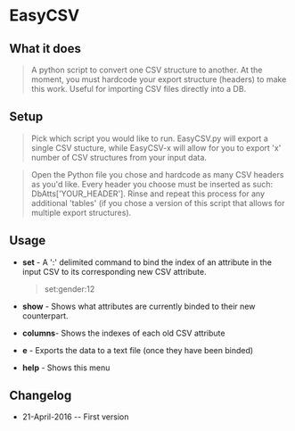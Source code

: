 # EasyCSV


## What it does


> A python script to convert one CSV structure to another. At the moment, you must hardcode your export structure (headers) to make this work. Useful for importing CSV files directly into a DB.

## Setup

> Pick which script you would like to run. EasyCSV.py will export a single CSV stucture, while EasyCSV-x will allow for you to export 'x' number of CSV structures from your input data. 

> Open the Python file you chose and hardcode as many CSV headers as you'd like. Every header you choose must be inserted as such: DbAtts['YOUR_HEADER']. Rinse and repeat this process for any additional 'tables' (if you chose a version of this script that allows for multiple export structures).

## Usage

* **set** -  A ':' delimited command to bind the index of an attribute in the input CSV to its corresponding new CSV attribute.

    > set:gender:12

* **show** - Shows what attributes are currently binded to their new counterpart.

* **columns**- Shows the indexes of each old CSV attribute

* **e** - Exports the data to a text file (once they have been binded)

* **help** - Shows this menu


## Changelog
* 21-April-2016 -- First version


